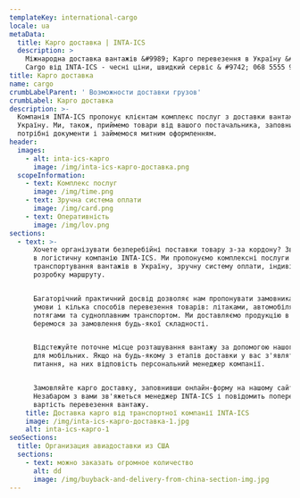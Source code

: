 ```yaml
---
templateKey: international-cargo
locale: ua
metaData:
  title: Карго доставка | INTA-ICS
  description: >
    Міжнародна доставка вантажів &#9989; Карго перевезення в Україну &#9989;
    Cargo від INTA-ICS - чесні ціни, швидкий сервіс & #9742; 068 5555 999
title: Карго доставка
name: cargo
crumbLabelParent: ' Возможности доставки грузов'
crumbLabel: Карго доставка
description: >-
  Компанія INTA-ICS пропонує клієнтам комплекс послуг з доставки вантажів в
  Україну. Ми, також, приймемо товари від вашого постачальника, заповнимо
  потрібні документи і займемося митним оформленням.
header:
  images:
    - alt: inta-ics-карго
      image: /img/inta-ics-карго-доставка.png
  scopeInformation:
    - text: Комплекс послуг
      image: /img/time.png
    - text: Зручна система оплати
      image: /img/card.png
    - text: Оперативність
      image: /img/lov.png
sections:
  - text: >-
      Хочете організувати безперебійні поставки товару з-за кордону? Звертайтеся
      в логістичну компанію INTA-ICS. Ми пропонуємо комплексні послуги з
      транспортування вантажів в Україну, зручну систему оплати, індивідуальну
      розробку маршруту.


      Багаторічний практичний досвід дозволяє нам пропонувати замовникам вигідні
      умови і кілька способів перевезення товарів: літаками, автомобілями,
      потягами та судноплавним транспортом. Ми доставляємо продукцію в термін і
      беремося за замовлення будь-якої складності.


      Відстежуйте поточне місце розташування вантажу за допомогою нашого додатку
      для мобільних. Якщо на будь-якому з етапів доставки у вас з'являться
      питання, на них відповість персональний менеджер компанії.


      Замовляйте карго доставку, заповнивши онлайн-форму на нашому сайті.
      Незабаром з вами зв'яжеться менеджер INTA-ICS і повідомить попередню
      вартість перевезення вантажу.
    title: Доставка карго від транспортної компанії INTA-ICS
    image: /img/inta-ics-карго-доставка-1.jpg
    alt: inta-ics-карго-1
seoSections:
  title: Организация авиадоставки из США
  sections:
    - text: можно заказать огромное количество
      alt: dd
      image: /img/buyback-and-delivery-from-china-section-img.jpg
---
```

